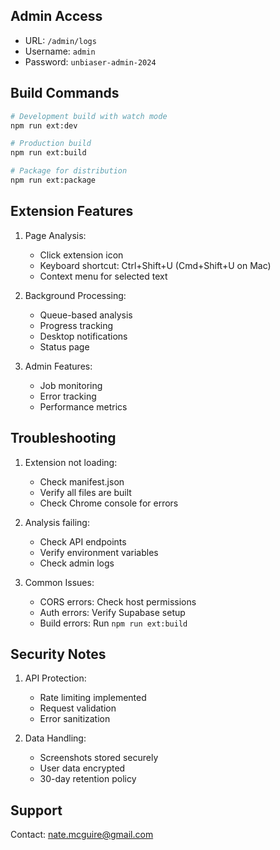 ## Admin Access
- URL: `/admin/logs`
- Username: `admin`
- Password: `unbiaser-admin-2024`

## Build Commands
```bash
# Development build with watch mode
npm run ext:dev

# Production build
npm run ext:build

# Package for distribution
npm run ext:package
```

## Extension Features
1. Page Analysis:
   - Click extension icon
   - Keyboard shortcut: Ctrl+Shift+U (Cmd+Shift+U on Mac)
   - Context menu for selected text

2. Background Processing:
   - Queue-based analysis
   - Progress tracking
   - Desktop notifications
   - Status page

3. Admin Features:
   - Job monitoring
   - Error tracking
   - Performance metrics

## Troubleshooting
1. Extension not loading:
   - Check manifest.json
   - Verify all files are built
   - Check Chrome console for errors

2. Analysis failing:
   - Check API endpoints
   - Verify environment variables
   - Check admin logs

3. Common Issues:
   - CORS errors: Check host permissions
   - Auth errors: Verify Supabase setup
   - Build errors: Run `npm run ext:build`

## Security Notes
1. API Protection:
   - Rate limiting implemented
   - Request validation
   - Error sanitization

2. Data Handling:
   - Screenshots stored securely
   - User data encrypted
   - 30-day retention policy

## Support
Contact: nate.mcguire@gmail.com
